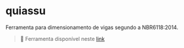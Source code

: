 # quiassu

Ferramenta para dimensionamento de vigas segundo a NBR6118:2014.

> 🔴 Ferramenta disponível neste [link](https://quiassu.pages.dev/)
